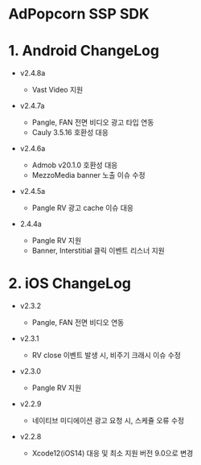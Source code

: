 # AdPopcorn SSP SDK
  # 1. Android ChangeLog
  - v2.4.8a
    * Vast Video 지원
    
  - v2.4.7a
    * Pangle, FAN 전면 비디오 광고 타입 연동
    * Cauly 3.5.16 호환성 대응
    
  - v2.4.6a
    * Admob v20.1.0 호환성 대응
    * MezzoMedia banner 노출 이슈 수정

  - v2.4.5a
    * Pangle RV 광고 cache 이슈 대응

  - 2.4.4a
    * Pangle RV 지원
    * Banner, Interstitial 클릭 이벤트 리스너 지원

  # 2. iOS ChangeLog
  - v2.3.2
    * Pangle, FAN 전면 비디오 연동
    
  - v2.3.1
    * RV close 이벤트 발생 시, 비주기 크래시 이슈 수정
    
  - v2.3.0
    * Pangle RV 지원
    
  - v2.2.9
    * 네이티브 미디에이션 광고 요청 시, 스케쥴 오류 수정
    
  - v2.2.8
    * Xcode12(iOS14) 대응 및 최소 지원 버전 9.0으로 변경
